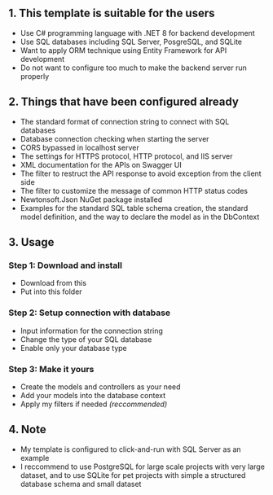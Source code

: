 ## 1. This template is suitable for the users
- Use C# programming language with .NET 8 for backend development
- Use SQL databases including SQL Server, PosgreSQL, and SQLite
- Want to apply ORM technique using Entity Framework for API development
- Do not want to configure too much to make the backend server run properly

## 2. Things that have been configured already
- The standard format of connection string to connect with SQL databases
- Database connection checking when starting the server
- CORS bypassed in localhost server
- The settings for HTTPS protocol, HTTP protocol, and IIS server
- XML documentation for the APIs on Swagger UI
- The filter to restruct the API response to avoid exception from the client side
- The filter to customize the message of common HTTP status codes
- Newtonsoft.Json NuGet package installed
- Examples for the standard SQL table schema creation, the standard model definition, and the way to declare the model as in the DbContext

## 3. Usage
### Step 1: Download and install
- Download from this
- Put into this folder

### Step 2: Setup connection with database
- Input information for the connection string
- Change the type of your SQL database
- Enable only your database type

### Step 3: Make it yours
- Create the models and controllers as your need
- Add your models into the database context
- Apply my filters if needed *(reccommended)*

## 4. Note
- My template is configured to click-and-run with SQL Server as an example
- I reccommend to use PostgreSQL for large scale projects with very large dataset, and to use SQLite for pet projects with simple a structured database schema and small dataset
